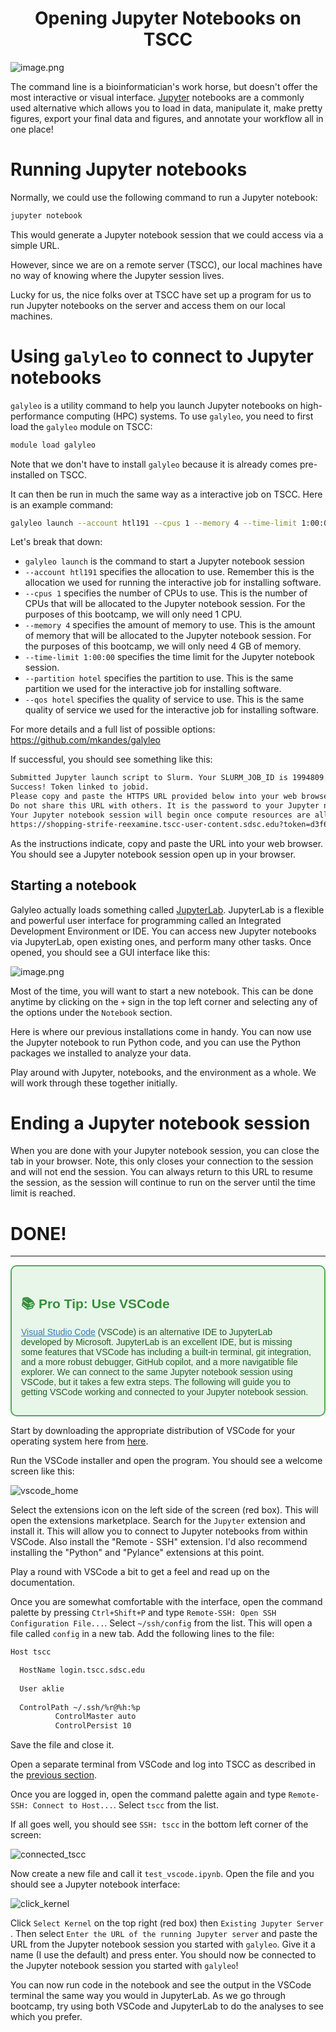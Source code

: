 # <div align="center"><b>Opening Jupyter Notebooks on TSCC</b></div>


![image.png](../static/Day_1/lights.png)

The command line is a bioinformatician's work horse, but doesn't offer the most interactive or visual interface. [Jupyter](https://jupyter.org/) notebooks are a commonly used alternative which allows you to load in data, manipulate it, make pretty figures, export your final data and figures, and annotate your workflow all in one place!

# Running Jupyter notebooks

Normally, we could use the following command to run a Jupyter notebook:

```bash
jupyter notebook
```

This would generate a Jupyter notebook session that we could access via a simple URL.

However, since we are on a remote server (TSCC), our local machines have no way of knowing where the Jupyter session lives.

Lucky for us, the nice folks over at TSCC have set up a program for us to run Jupyter notebooks on the server and access them on our local machines.

# Using `galyleo` to connect to Jupyter notebooks

`galyleo` is a utility command to help you launch Jupyter notebooks on high-performance computing (HPC) systems. To use `galyleo`, you need to first load the `galyleo` module on TSCC:

```bash
module load galyleo
```

Note that we don't have to install `galyleo` because it is already comes pre-installed on TSCC.

It can then be run in much the same way as a interactive job on TSCC. Here is an example command:

```bash
galyleo launch --account htl191 --cpus 1 --memory 4 --time-limit 1:00:00 --partition hotel --qos hotel
```

Let's break that down:
- `galyleo launch` is the command to start a Jupyter notebook session
- `--account htl191` specifies the allocation to use. Remember this is the allocation we used for running the interactive job for installing software.
- `--cpus 1` specifies the number of CPUs to use. This is the number of CPUs that will be allocated to the Jupyter notebook session. For the purposes of this bootcamp, we will only need 1 CPU.
- `--memory 4` specifies the amount of memory to use. This is the amount of memory that will be allocated to the Jupyter notebook session. For the purposes of this bootcamp, we will only need 4 GB of memory.
- `--time-limit 1:00:00` specifies the time limit for the Jupyter notebook session. 
- `--partition hotel` specifies the partition to use. This is the same partition we used for the interactive job for installing software.
- `--qos hotel` specifies the quality of service to use. This is the same quality of service we used for the interactive job for installing software.

For more details and a full list of possible options: https://github.com/mkandes/galyleo

If successful, you should see something like this:

```bash
Submitted Jupyter launch script to Slurm. Your SLURM_JOB_ID is 1994809.
Success! Token linked to jobid.
Please copy and paste the HTTPS URL provided below into your web browser.
Do not share this URL with others. It is the password to your Jupyter notebook session.
Your Jupyter notebook session will begin once compute resources are allocated to your job by the scheduler.
https://shopping-strife-reexamine.tscc-user-content.sdsc.edu?token=d3f6d542acbfa6dcbccfcb0b9c9bd779
```

As the instructions indicate, copy and paste the URL into your web browser. You should see a Jupyter notebook session open up in your browser.

## Starting a notebook

Galyleo actually loads something called [JupyterLab](https://jupyter.org/try-jupyter/lab/). JupyterLab is a flexible and powerful user interface for programming called an Integrated Development Environment or IDE. You can access new Jupyter notebooks via JupyterLab, open existing ones, and perform many other tasks. Once opened, you should see a GUI interface like this:

![image.png](../static/Day_1/jupyterlab.png)

Most of the time, you will want to start a new notebook. This can be done anytime by clicking on the `+` sign in the top left corner and selecting any of the options under the `Notebook` section.

Here is where our previous installations come in handy. You can now use the Jupyter notebook to run Python code, and you can use the Python packages we installed to analyze your data.

Play around with Jupyter, notebooks, and the environment as a whole. We will work through these together initially.

# Ending a Jupyter notebook session

When you are done with your Jupyter notebook session, you can close the tab in your browser. Note, this only closes your connection to the session and will not end the session. You can always return to this URL to resume the session, as the session will continue to run on the server until the time limit is reached.

# DONE!

---

<div style="border: 2px solid #4CAF50; padding: 15px; border-radius: 10px; background-color: #e8f5e9;">
  <h2 style="color: #388E3C; font-family: Arial, sans-serif;">
    &#128218; Pro Tip: Use VSCode
  </h2>
  <p style="color: #1B5E20; font-family: Arial, sans-serif;">
  <a href="https://code.visualstudio.com/" style="color: #337ab7;"> Visual Studio Code</a> (VSCode) is an alternative IDE to JupyterLab developed by Microsoft. JupyterLab is an excellent IDE, but is missing some features that VSCode has including a built-in terminal, git integration, and a more robust debugger, GitHub copilot, and a more navigatible file explorer. We can connect to the same Jupyter notebook session using VSCode, but it takes a few extra steps. The following will guide you to getting VSCode working and connected to your Jupyter notebook session.
  </p>
</div>

Start by downloading the appropriate distribution of VSCode for your operating system here from [here](https://code.visualstudio.com/download).

Run the VSCode installer and open the program. You should see a welcome screen like this:

![vscode_home](../static/Day_1/vscode_home.png)

Select the extensions icon on the left side of the screen (red box). This will open the extensions marketplace. Search for the `Jupyter` extension and install it. This will allow you to connect to Jupyter notebooks from within VSCode. Also install  the "Remote - SSH" extension. I'd also recommend installing the "Python" and "Pylance" extensions at this point.

Play a round with VSCode a bit to get a feel and read up on the documentation.

Once you are somewhat comfortable with the interface, open the command palette by pressing `Ctrl+Shift+P` and type `Remote-SSH: Open SSH Configuration File...`. Select `~/ssh/config` from the list. This will open a file called `config` in a new tab. Add the following lines to the file:

```bash
Host tscc

  HostName login.tscc.sdsc.edu  
  
  User aklie  
  
  ControlPath ~/.ssh/%r@%h:%p  
          ControlMaster auto  
          ControlPersist 10  
```

Save the file and close it. 

Open a separate terminal from VSCode and log into TSCC as described in the [previous section](../Day_0_Setup/2_TSCC.md). 

Once you are logged in, open the command palette again and type `Remote-SSH: Connect to Host...`. Select `tscc` from the list.

If all goes well, you should see `SSH: tscc` in the bottom left corner of the screen:

![connected_tscc](../static/Day_1/connected_tscc.png)

Now create a new file and call it `test_vscode.ipynb`. Open the file and you should see a Jupyter notebook interface:

![click_kernel](../static/Day_1/click_kernel.png)

Click `Select Kernel` on the top right (red box) then `Existing Jupyter Server` . Then select `Enter the URL of the running Jupyter server` and paste the URL from the Jupyter notebook session you started with `galyleo`. Give it a name (I use the default) and press enter. You should now be connected to the Jupyter notebook session you started with `galyleo`!

You can now run code in the notebook and see the output in the VSCode terminal the same way you would in JupyterLab. As we go through bootcamp, try using both VSCode and JupyterLab to do the analyses to see which you prefer.
